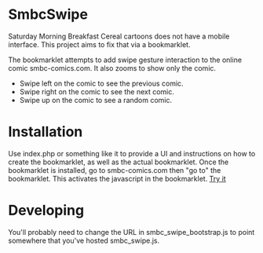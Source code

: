 SmbcSwipe
=========

Saturday Morning Breakfast Cereal cartoons does not have a mobile interface. This project aims to fix that via a bookmarklet.

The bookmarklet attempts to add swipe gesture interaction to the online comic smbc-comics.com. It also zooms to show only the comic.

- Swipe left on the comic to see the previous comic.
- Swipe right on the comic to see the next comic.
- Swipe up on the comic to see a random comic.



Installation
============
Use index.php or something like it to provide a UI and instructions on how to create the bookmarklet, as well as the actual bookmarklet. 
Once the bookmarklet is installed, go to smbc-comics.com then "go to" the bookmarklet. This activates the javascript in the bookmarklet.
[Try it](http://stembrain.com/SmbcSwipe/)


Developing
==========
You'll probably need to change the URL in smbc_swipe_bootstrap.js to point somewhere that you've hosted smbc_swipe.js.


